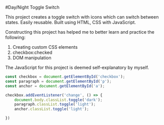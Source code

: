 #Day/Night Toggle Switch

This project creates a toggle switch with icons which can switch between states. Easily reusable. Built using HTML, CSS with JavaScript.

Constructing this project has helped me to better learn and practice the following:
1) Creating custom CSS elements
2) checkbox:checked
3) DOM manipulation

The JavaScript for this project is deemed self-explanatory by myself.
```JavaScript
const checkbox = document.getElementById('checkbox');
const paragraph = document.getElementById('p');
const anchor = document.getElementById('a');

checkbox.addEventListener('change', () => {
    document.body.classList.toggle('dark');
    paragraph.classList.toggle('light');
    anchor.classList.toggle('light');

})
```

